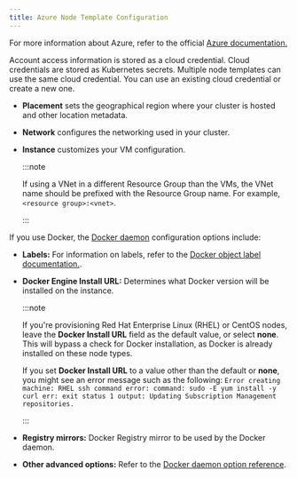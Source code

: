 ```yaml
---
title: Azure Node Template Configuration
---
```


<head>
  <link rel="canonical" href="https://ranchermanager.docs.rancher.com//reference-guides/cluster-configuration/downstream-cluster-configuration/node-template-configuration/azure"/>
</head>

For more information about Azure, refer to the official [Azure documentation.](https://docs.microsoft.com/en-us/azure/?product=featured)

Account access information is stored as a cloud credential. Cloud credentials are stored as Kubernetes secrets. Multiple node templates can use the same cloud credential. You can use an existing cloud credential or create a new one.

- **Placement** sets the geographical region where your cluster is hosted and other location metadata.
- **Network** configures the networking used in your cluster.
- **Instance** customizes your VM configuration.

  :::note

  If using a VNet in a different Resource Group than the VMs, the VNet name should be prefixed with the Resource Group name. For example, `<resource group>:<vnet>`.

  :::

If you use Docker, the [Docker daemon](https://docs.docker.com/engine/docker-overview/#the-docker-daemon) configuration options include:

- **Labels:** For information on labels, refer to the [Docker object label documentation.](https://docs.docker.com/config/labels-custom-metadata/).
- **Docker Engine Install URL:** Determines what Docker version will be installed on the instance.

  :::note

  If you're provisioning Red Hat Enterprise Linux (RHEL) or CentOS nodes, leave the **Docker Install URL** field as the default value, or select **none**. This will bypass a check for Docker installation, as Docker is already installed on these node types. 

  If you set **Docker Install URL** to a value other than the default or **none**, you might see an error message such as the following: `Error creating machine: RHEL ssh command error: command: sudo -E yum install -y curl err: exit status 1 output: Updating Subscription Management repositories.`
  
  :::

- **Registry mirrors:** Docker Registry mirror to be used by the Docker daemon.
- **Other advanced options:** Refer to the [Docker daemon option reference](https://docs.docker.com/engine/reference/commandline/dockerd/).
